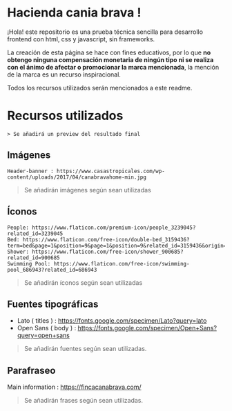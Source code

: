 # Hacienda cania brava !

¡Hola! este repositorio es una prueba técnica sencilla para desarrollo frontend con html, css y javascript, sin frameworks.

La creación de esta página se hace con fines educativos, por lo que **no obtengo ninguna compensación monetaria de ningún tipo ni se realiza con el ánimo de afectar o promocionar la marca mencionada**, la mención de la marca es un recurso inspiracional.

Todos los recursos utilizados serán mencionados a este readme.

# Recursos utilizados
	> Se añadirá un preview del resultado final
## Imágenes
	Header-banner : https://www.casastropicales.com/wp-content/uploads/2017/04/canabravahome-min.jpg
> Se añadirán imágenes según sean utilizadas

## Íconos
	People: https://www.flaticon.com/premium-icon/people_3239045?related_id=3239045
	Bed: https://www.flaticon.com/free-icon/double-bed_3159436?term=bed&page=1&position=9&page=1&position=9&related_id=3159436&origin=search
	Shower: https://www.flaticon.com/free-icon/shower_900685?related_id=900685
	Swimming Pool: https://www.flaticon.com/free-icon/swimming-pool_686943?related_id=686943

> Se añadirán íconos según sean utilizadas

## Fuentes tipográficas
- Lato ( titles ) : https://fonts.google.com/specimen/Lato?query=lato
- Open Sans ( body ) : https://fonts.google.com/specimen/Open+Sans?query=open+sans

> Se añadirán fuentes según sean utilizadas.

## Parafraseo

Main information : https://fincacanabrava.com/

> Se añadirán frases según sean utilizadas.